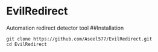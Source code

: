 # EvilRedirect
Automation redirect detector tool
##Installation
```
git clone https://github.com/Aseel577/EvilRedirect.git
cd EvilRedirect
```

